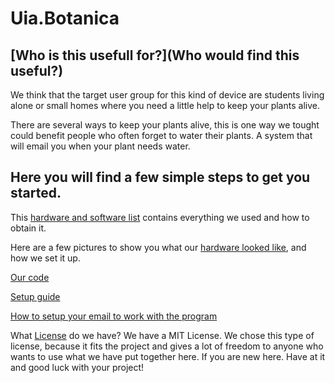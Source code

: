 # Uia.Botanica

[Who is this usefull for?](Who would find this useful?)
-----------------------------
We think that the target user group for this kind of device are students living alone or small
homes where you need a little help to keep your plants alive. 

There are several ways to keep your plants alive, this is one way we tought could benefit people who often forget to water their plants. A system that will email you when your plant needs water. 

Here you will find a few simple steps to get you started.
---------------------------------------------------------------

This [hardware and software list](https://github.com/vegart13/Uia.Botanica/blob/master/Hardware-Software.md) contains everything we used and how to obtain it.


Here are a few pictures to show you what our [hardware looked like](https://imgur.com/a/UtMBjId), and how we set it up.


[Our code](https://github.com/vegart13/Uia.Botanica/blob/master/code/soil.py) 


[Setup guide](https://github.com/vegart13/Uia.Botanica/blob/master/setup-guide.md)      


[How to setup your email to work with the program](https://github.com/vegart13/Uia.Botanica/blob/master/email-setup)  




What [License](https://github.com/vegart13/Uia.Botanica/blob/master/Lisence) do we have? We have a MIT License.
We chose this type of license, because it fits the project and gives a lot of freedom to anyone who wants to use what we have put together here. If you are new here. Have at it and good luck with your project!
